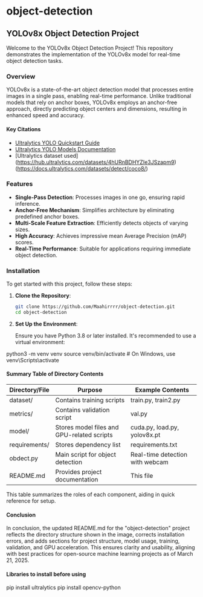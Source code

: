 # object-detection

## YOLOv8x Object Detection Project

Welcome to the YOLOv8x Object Detection Project! This repository demonstrates the implementation of the YOLOv8x model for real-time object detection tasks.

### Overview

YOLOv8x is a state-of-the-art object detection model that processes entire images in a single pass, enabling real-time performance. Unlike traditional models that rely on anchor boxes, YOLOv8x employs an anchor-free approach, directly predicting object centers and dimensions, resulting in enhanced speed and accuracy.

#### Key Citations
- [Ultralytics YOLO Quickstart Guide](https://docs.ultralytics.com/quickstart/)
- [Ultralytics YOLO Models Documentation](https://docs.ultralytics.com/models/yolov8/)
- [Ultralytics dataset used] (https://hub.ultralytics.com/datasets/4hURnBDHYZIe3JSzapm9) 
                              (https://docs.ultralytics.com/datasets/detect/coco8/)
                              
### Features

- **Single-Pass Detection**: Processes images in one go, ensuring rapid inference.
- **Anchor-Free Mechanism**: Simplifies architecture by eliminating predefined anchor boxes.
- **Multi-Scale Feature Extraction**: Efficiently detects objects of varying sizes.
- **High Accuracy**: Achieves impressive mean Average Precision (mAP) scores.
- **Real-Time Performance**: Suitable for applications requiring immediate object detection.

### Installation

To get started with this project, follow these steps:

1. **Clone the Repository**:

   ```bash
   git clone https://github.com/Maahirrrr/object-detection.git
   cd object-detection

2. **Set Up the Environment**:

   Ensure you have Python 3.8 or later installed. It's recommended to use a virtual environment:

python3 -m venv venv
source venv/bin/activate  # On Windows, use venv\Scripts\activate


#### Summary Table of Directory Contents

| Directory/File       | Purpose                                      | Example Contents                                      |
|---------------------|----------------------------------------------|------------------------------------------------------|
| dataset/            | Contains training scripts                    | train.py, train2.py                                  |
| metrics/            | Contains validation script                   | val.py                                               |
| model/              | Stores model files and GPU-related scripts   | cuda.py, load.py, yolov8x.pt                         |
| requirements/       | Stores dependency list                       | requirements.txt                                     |
| obdect.py           | Main script for object detection             | Real-time detection with webcam                      |
| README.md           | Provides project documentation               | This file                                            |

This table summarizes the roles of each component, aiding in quick reference for setup.

#### Conclusion
In conclusion, the updated README.md for the "object-detection" project reflects the directory structure shown in the image, corrects installation errors, and adds sections for project structure, model usage, training, validation, and GPU acceleration. This ensures clarity and usability, aligning with best practices for open-source machine learning projects as of March 21, 2025.

#### Libraries to install before using

pip install ultralytics
pip install opencv-python
